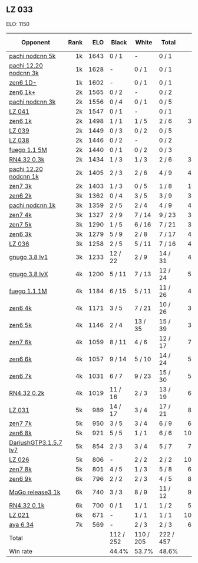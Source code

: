 ## LZ 033 ##

ELO: 1150

Opponent | Rank | ELO | Black | White | Total | Win rate
---------|-----:|----:|-------|-------|-------|-------:
[pachi nodcnn 5k](pachi%20nodcnn%205k.md) | 1k | 1643 | 0 / 1 | - | 0 / 1 | 0.0%
[pachi 12.20 nodcnn 3k](pachi%2012.20%20nodcnn%203k.md) | 1k | 1628 | - | 0 / 1 | 0 / 1 | 0.0%
[zen6 1D-](zen6%201D-.md) | 1k | 1602 | - | 0 / 1 | 0 / 1 | 0.0%
[zen6 1k+](zen6%201k+.md) | 2k | 1565 | 0 / 2 | - | 0 / 2 | 0.0%
[pachi nodcnn 3k](pachi%20nodcnn%203k.md) | 2k | 1556 | 0 / 4 | 0 / 1 | 0 / 5 | 0.0%
[LZ 041](LZ%20041.md) | 2k | 1547 | 0 / 1 | - | 0 / 1 | 0.0%
[zen6 1k](zen6%201k.md) | 2k | 1498 | 1 / 1 | 1 / 5 | 2 / 6 | 33.3%
[LZ 039](LZ%20039.md) | 2k | 1449 | 0 / 3 | 0 / 2 | 0 / 5 | 0.0%
[LZ 038](LZ%20038.md) | 2k | 1446 | 0 / 2 | - | 0 / 2 | 0.0%
[fuego 1.1 5M](fuego%201.1%205M.md) | 2k | 1440 | 0 / 1 | 0 / 2 | 0 / 3 | 0.0%
[RN4.32 0.3k](RN4.32%200.3k.md) | 2k | 1434 | 1 / 3 | 1 / 3 | 2 / 6 | 33.3%
[pachi 12.20 nodcnn 1k](pachi%2012.20%20nodcnn%201k.md) | 2k | 1405 | 2 / 3 | 2 / 6 | 4 / 9 | 44.4%
[zen7 3k](zen7%203k.md) | 2k | 1403 | 1 / 3 | 0 / 5 | 1 / 8 | 12.5%
[zen6 2k](zen6%202k.md) | 3k | 1362 | 0 / 4 | 3 / 5 | 3 / 9 | 33.3%
[pachi nodcnn 1k](pachi%20nodcnn%201k.md) | 3k | 1359 | 2 / 5 | 2 / 4 | 4 / 9 | 44.4%
[zen7 4k](zen7%204k.md) | 3k | 1327 | 2 / 9 | 7 / 14 | 9 / 23 | 39.1%
[zen7 5k](zen7%205k.md) | 3k | 1290 | 1 / 5 | 6 / 16 | 7 / 21 | 33.3%
[zen6 3k](zen6%203k.md) | 3k | 1279 | 5 / 9 | 2 / 8 | 7 / 17 | 41.2%
[LZ 036](LZ%20036.md) | 3k | 1258 | 2 / 5 | 5 / 11 | 7 / 16 | 43.8%
[gnugo 3.8 lv1](gnugo%203.8%20lv1.md) | 3k | 1233 | 12 / 22 | 2 / 9 | 14 / 31 | 45.2%
[gnugo 3.8 lvX](gnugo%203.8%20lvX.md) | 4k | 1200 | 5 / 11 | 7 / 13 | 12 / 24 | 50.0%
[fuego 1.1 1M](fuego%201.1%201M.md) | 4k | 1184 | 6 / 15 | 5 / 11 | 11 / 26 | 42.3%
[zen6 4k](zen6%204k.md) | 4k | 1171 | 3 / 5 | 7 / 21 | 10 / 26 | 38.5%
[zen6 5k](zen6%205k.md) | 4k | 1146 | 2 / 4 | 13 / 35 | 15 / 39 | 38.5%
[zen7 6k](zen7%206k.md) | 4k | 1059 | 8 / 11 | 4 / 6 | 12 / 17 | 70.6%
[zen6 6k](zen6%206k.md) | 4k | 1057 | 9 / 14 | 5 / 10 | 14 / 24 | 58.3%
[zen6 7k](zen6%207k.md) | 4k | 1031 | 6 / 7 | 9 / 23 | 15 / 30 | 50.0%
[RN4.32 0.2k](RN4.32%200.2k.md) | 4k | 1019 | 11 / 16 | 2 / 3 | 13 / 19 | 68.4%
[LZ 031](LZ%20031.md) | 5k | 989 | 14 / 17 | 3 / 4 | 17 / 21 | 81.0%
[zen7 7k](zen7%207k.md) | 5k | 950 | 3 / 5 | 3 / 4 | 6 / 9 | 66.7%
[zen6 8k](zen6%208k.md) | 5k | 921 | 5 / 5 | 1 / 1 | 6 / 6 | 100.0%
[DariushGTP3.1.5.7 lv7](DariushGTP3.1.5.7%20lv7.md) | 5k | 854 | 2 / 3 | 3 / 4 | 5 / 7 | 71.4%
[LZ 026](LZ%20026.md) | 5k | 806 | - | 2 / 2 | 2 / 2 | 100.0%
[zen7 8k](zen7%208k.md) | 5k | 801 | 4 / 5 | 1 / 3 | 5 / 8 | 62.5%
[zen6 9k](zen6%209k.md) | 6k | 796 | 2 / 2 | 2 / 3 | 4 / 5 | 80.0%
[MoGo release3 1k](MoGo%20release3%201k.md) | 6k | 740 | 3 / 3 | 8 / 9 | 11 / 12 | 91.7%
[RN4.32 0.1k](RN4.32%200.1k.md) | 6k | 700 | 0 / 1 | 1 / 1 | 1 / 2 | 50.0%
[LZ 021](LZ%20021.md) | 6k | 671 | - | 1 / 1 | 1 / 1 | 100.0%
[aya 6.34](aya%206.34.md) | 7k | 569 | - | 2 / 3 | 2 / 3 | 66.7%
Total | | | 112 / 252 | 110 / 205 | 222 / 457 | 
Win rate| | | 44.4% | 53.7% | 48.6% | 
